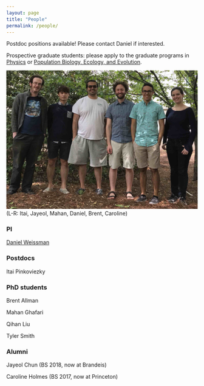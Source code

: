 ```yaml
---
layout: page
title: "People"
permalink: /people/
---
```


Postdoc positions available! Please contact Daniel if interested.

Prospective graduate students: please apply to the graduate programs in [Physics](http://www.physics.emory.edu/home/academic/graduate/index.html)
or [Population Biology, Ecology, and Evolution](http://www.biomed.emory.edu/PROGRAM_SITES/PBEE/index.html).

![Group](/images/group2017.jpg)
(L-R: Itai, Jayeol, Mahan, Daniel, Brent, Caroline)

### PI

[Daniel Weissman](/people/dbw.html)

### Postdocs

Itai Pinkoviezky

### PhD students

Brent Allman

Mahan Ghafari

Qihan Liu

Tyler Smith

### Alumni

Jayeol Chun (BS 2018, now at Brandeis)

Caroline Holmes (BS 2017, now at Princeton)
